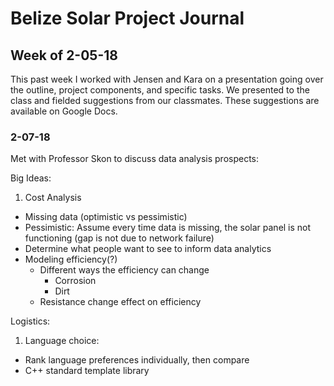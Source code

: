 # Belize Solar Project Journal 

## Week of 2-05-18

This past week I worked with Jensen and Kara on a presentation going over the outline, project components, and specific tasks. We presented to the class and fielded suggestions from our classmates. These suggestions are available on Google Docs.

### 2-07-18

Met with Professor Skon to discuss data analysis prospects:

Big Ideas:

1. Cost Analysis  
  * Missing data (optimistic vs pessimistic)  
  * Pessimistic: Assume every time data is missing, the solar panel is not functioning (gap is not due to network failure)  
  * Determine what people want to see to inform data analytics  
  * Modeling efficiency(?)  
    * Different ways the efficiency can change  
      * Corrosion  
      * Dirt  
    * Resistance change effect on efficiency  


Logistics:

1. Language choice:

* Rank language preferences individually, then compare  
* C++ standard template library
